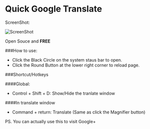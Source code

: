Quick Google Translate
======================

ScreenShot:

![ScreenShot](http://)

Open Souce and **FREE**

###How to use:

* Click the Black Circle on the system staus bar to open.
* Click the Round Button at the lower right corner to reload page.

###Shortcut/Hotkeys

####Global:

* Control + Shift + D: Show/Hide the tranlate window

####In translate window

* Command + return: Translate (Same as click the Magnifier button)


PS.
You can actually use this to visit Google+





